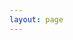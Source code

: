 ```yaml
---
layout: page
---
```


<script setup>
import {
  VPTeamPage,
  VPTeamPageTitle,
  VPTeamMembers
} from 'vitepress/theme'

const members = [
  {
    avatar: '/princimicio.jpg',
    name: 'Pinco Princi Puccio Micio',
    title: 'Team Leader'
  },
  {
    avatar: 'https://avatars.githubusercontent.com/u/6169537',
    name: 'Giorgio Vitale',
    title: 'Creator',
    links: [
      { icon: 'github', link: 'https://github.com/vitalegi' },
      { icon: 'instagram', link: 'https://www.instagram.com/giorgio.bellavita.vitale' },
      { icon: 'facebook', link: 'https://www.facebook.com/giorgio.vitale.4/' }
    ]
  }
]
</script>

<VPTeamPage>
  <VPTeamPageTitle>
    <template #title>
      Il nostro Team
    </template>
    <template #lead>
      <i>Health</i> è sviluppato e gestito dal nostro team di esperti, Leader di un sacco di settori.
    </template>
  </VPTeamPageTitle>
  <VPTeamMembers
    :members="members"
  />
</VPTeamPage>
